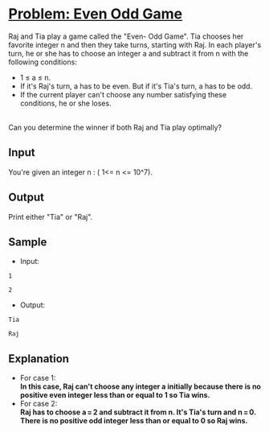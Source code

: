 # [Problem: Even Odd Game](https://my.newtonschool.co/playground/code/06n3ncpr3sc9)

Raj and Tia play a game called the "Even- Odd Game". Tia chooses her favorite integer n and then they take turns, starting with Raj. In each player's turn, he or she has to choose an integer a and subtract it from n with the following conditions:
- 1 ≤ a ≤ n.
- If it's Raj's turn, a has to be even. But if it's Tia's turn, a has to be odd.
- If the current player can't choose any number satisfying these conditions, he or she loses.
<br>
Can you determine the winner if both Raj and Tia play optimally?

## Input

You're given an integer n : ( 1<= n <= 10^7).

## Output

Print either "Tia" or "Raj".

## Sample

- Input:
```
1

2
```

- Output:
```
Tia

Raj
```

## Explanation

- For case 1: <br> **In this case, Raj can't choose any integer a initially because there is no positive even integer less than or equal to 1 so Tia wins.** <br>
- For case 2: <br> **Raj has to choose a = 2 and subtract it from n. It's Tia's turn and n = 0. There is no positive odd integer less than or equal to 0 so Raj wins.**
